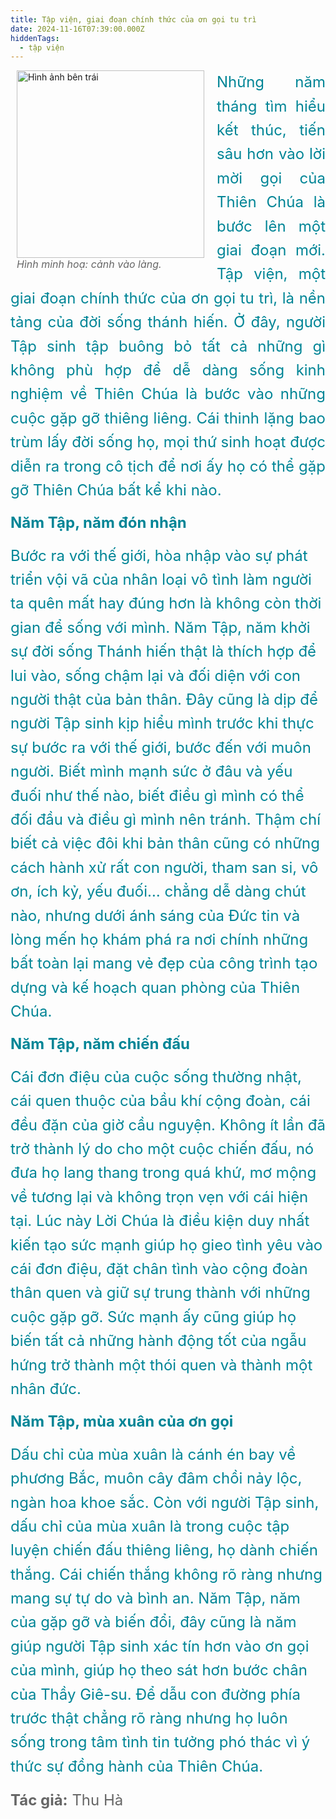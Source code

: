 ```yaml
---
title: Tập viện, giai đoạn chính thức của ơn gọi tu trì
date: 2024-11-16T07:39:00.000Z
hiddenTags:
  - tập viện
---
```

<figure> <img src="https://res.cloudinary.com/dxtb6rv7y/image/upload/v1731982439/8T9A9369_kgngmd.jpg" alt="Hình ảnh bên trái" class="image-left"; width="300"> <figcaption>Hình minh hoạ: cảnh vào làng.</figcaption> 
</figure> 
<p style="text-align:justify;">
<p3>  Những năm tháng tìm hiểu kết thúc, tiến sâu hơn vào lời mời gọi của Thiên Chúa là bước lên một giai đoạn mới. Tập viện, một giai đoạn chính thức của ơn gọi tu trì, là nền tảng của đời sống thánh hiến. Ở đây, người Tập sinh tập buông bỏ tất cả những gì không phù hợp để dễ dàng sống kinh nghiệm về Thiên Chúa là bước vào những cuộc gặp gỡ thiêng liêng. Cái thinh lặng bao trùm lấy đời sống họ, mọi thứ sinh hoạt được diễn ra trong cô tịch để nơi ấy họ có thể gặp gỡ Thiên Chúa bất kể khi nào. </p3></br>

<p style="text-align:justify;">
<p3> <b>Năm Tập, năm đón nhận </b></p3></br>
<p style="text-align:justify;">

<p3> Bước ra với thế giới, hòa nhập vào sự phát triển vội vã của nhân loại vô tình làm người ta quên mất hay đúng hơn là không còn thời gian để sống với mình. Năm Tập, năm khởi sự đời sống Thánh hiến thật là thích hợp để lui vào, sống chậm lại và đối diện với con người thật của bản thân. Đây cũng là dịp để người Tập sinh kịp hiểu mình trước khi thực sự bước ra với thế giới, bước đến với muôn người. Biết mình mạnh sức ở đâu và yếu đuối như thế nào, biết điều gì mình có thể đối đầu và điều gì mình nên tránh. Thậm chí biết cả việc đôi khi bản thân cũng có những cách hành xử rất con người, tham san si, vô ơn, ích kỷ, yếu đuối… chẳng dễ dàng chút nào, nhưng dưới ánh sáng của Đức tin và lòng mến họ khám phá ra nơi chính những bất toàn lại mang vẻ đẹp của công trình tạo dựng và kế hoạch quan phòng của Thiên Chúa.  </p3></br>

<p style="text-align:justify;">
<p3> <b>Năm Tập, năm chiến đấu</b></p3></br>
<p style="text-align:justify;">

<p3> Cái đơn điệu của cuộc sống thường nhật, cái quen thuộc của bầu khí cộng đoàn, cái đều đặn của giờ cầu nguyện. Không ít lần đã trở thành lý do cho một cuộc chiến đấu, nó đưa họ lang thang trong quá khứ, mơ mộng về tương lại và không trọn vẹn với cái hiện tại. Lúc này Lời Chúa là điều kiện duy nhất kiến tạo sức mạnh giúp họ gieo tình yêu vào cái đơn điệu, đặt chân tình vào cộng đoàn thân quen và giữ sự trung thành với những cuộc gặp gỡ. Sức mạnh ấy cũng giúp họ biến tất cả những hành động tốt của ngẫu hứng trở thành một thói quen và thành một nhân đức.</p3></br>

<p style="text-align:justify;">
<p3> <b>Năm Tập, mùa xuân của ơn gọi</b></p3></br>
<p style="text-align:justify;">

<p3> Dấu chỉ của mùa xuân là cánh én bay về phương Bắc, muôn cây đâm chồi nảy lộc, ngàn hoa khoe sắc. Còn với người Tập sinh, dấu chỉ của mùa xuân là trong cuộc tập luyện chiến đấu thiêng liêng, họ dành chiến thắng. Cái chiến thắng không rõ ràng nhưng mang sự tự do và bình an. Năm Tập, năm của gặp gỡ và biến đổi, đây cũng là năm giúp người Tập sinh xác tín hơn vào ơn gọi của mình, giúp họ theo sát hơn bước chân của Thầy Giê-su. Để dẫu con đường phía trước thật chẳng rõ ràng nhưng họ luôn sống trong tâm tình tin tưởng phó thác vì ý thức sự đồng hành của Thiên Chúa.</p3></br>


<div class="distance" id="distanceDisplay"></div>
<p1> <strong>Tác giả:</strong> <span class="author-name">Thu Hà</span> </p1>
<style>
p3 {
text-align: justify;
margin-bottom: 15px;
color: #008596;
line-height: 1.6;
font-size: 1.5rem;
}
p1 {
margin-right: 5px;
margin-top: 20px;
color: #666;
font-size: 1.5rem;
}
.image-left {
float: left;
margin-right: 10px;
}
figure { 
float: left; /* Hình ảnh ở bên phải */
margin: 0px 10px 10px 10px; /* Khoảng cách với văn bản xung quanh */
}
figcaption {
margin-top: 8px;
font-size: 16px;
color: #666;
font-style: italic;
}
.distance {
font-weight: bold;
margin-top: 20px;
}
</style>

